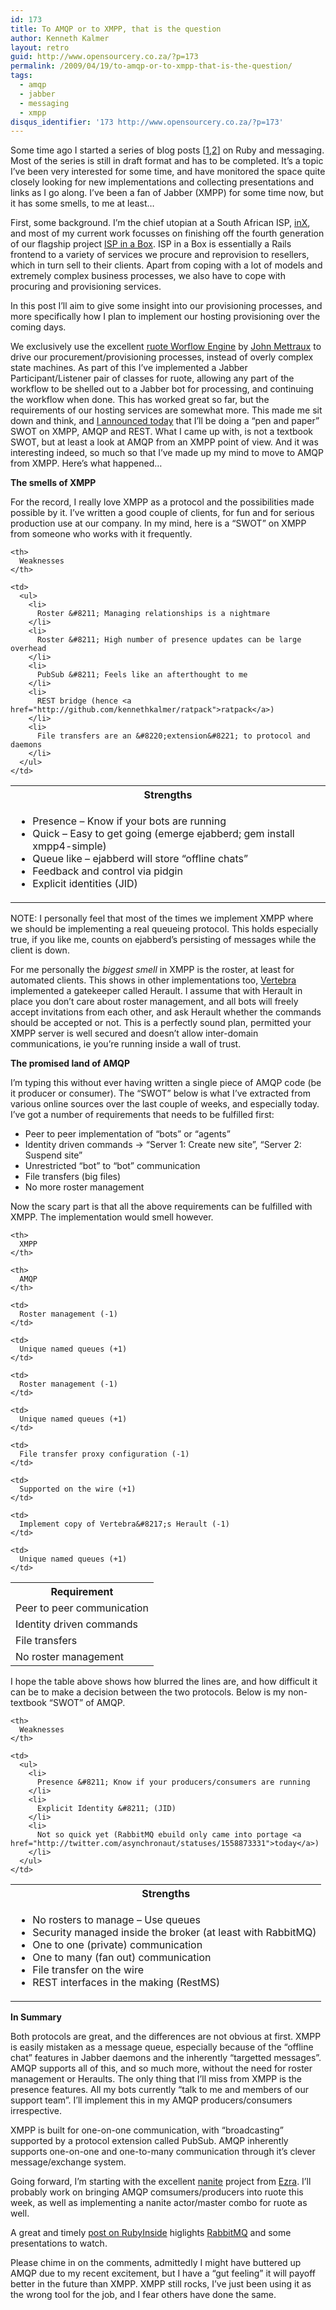 ```yaml
---
id: 173
title: To AMQP or to XMPP, that is the question
author: Kenneth Kalmer
layout: retro
guid: http://www.opensourcery.co.za/?p=173
permalink: /2009/04/19/to-amqp-or-to-xmpp-that-is-the-question/
tags:
  - amqp
  - jabber
  - messaging
  - xmpp
disqus_identifier: '173 http://www.opensourcery.co.za/?p=173'
---
```


Some time ago I started a series of blog posts [[1][1],[2][2]] on Ruby and messaging. Most of the series is still in draft format and has to be completed. It&#8217;s a topic I&#8217;ve been very interested for some time, and have monitored the space quite closely looking for new implementations and collecting presentations and links as I go along. I&#8217;ve been a fan of Jabber (XMPP) for some time now, but it has some smells, to me at least&#8230;

First, some background. I&#8217;m the chief utopian at a South African ISP, [inX][3], and most of my current work focusses on finishing off the fourth generation of our flagship project [ISP in a Box][4]. ISP in a Box is essentially a Rails frontend to a variety of services we procure and reprovision to resellers, which in turn sell to their clients. Apart from coping with a lot of models and extremely complex business processes, we also have to cope with procuring and provisioning services.

In this post I&#8217;ll aim to give some insight into our provisioning processes, and more specifically how I plan to implement our hosting provisioning over the coming days.

We exclusively use the excellent [ruote Worflow Engine][5] by [John Mettraux][6] to drive our procurement/provisioning processes, instead of overly complex state machines. As part of this I&#8217;ve implemented a Jabber Participant/Listener pair of classes for ruote, allowing any part of the workflow to be shelled out to a Jabber bot for processing, and continuing the workflow when done. This has worked great so far, but the requirements of our hosting services are somewhat more. This made me sit down and think, and [I announced today][7] that I&#8217;ll be doing a &#8220;pen and paper&#8221; SWOT on XMPP, AMQP and REST. What I came up with, is not a textbook SWOT, but at least a look at AMQP from an XMPP point of view. And it was interesting indeed, so much so that I&#8217;ve made up my mind to move to AMQP from XMPP. Here&#8217;s what happened&#8230;

**The smells of XMPP**

For the record, I really love XMPP as a protocol and the possibilities made possible by it. I&#8217;ve written a good couple of clients, for fun and for serious production use at our company. In my mind, here is a &#8220;SWOT&#8221; on XMPP from someone who works with it frequently.

<table border="0">
  <tr>
    <th>
      Strengths
    </th>

    <th>
      Weaknesses
    </th>
  </tr>

  <tr>
    <td>
      <ul>
        <li>
          Presence &#8211; Know if your bots are running
        </li>
        <li>
          Quick &#8211; Easy to get going (emerge ejabberd; gem install xmpp4-simple)
        </li>
        <li>
          Queue like &#8211; ejabberd will store &#8220;offline chats&#8221;
        </li>
        <li>
          Feedback and control via pidgin
        </li>
        <li>
          Explicit identities (JID)
        </li>
      </ul>
    </td>

    <td>
      <ul>
        <li>
          Roster &#8211; Managing relationships is a nightmare
        </li>
        <li>
          Roster &#8211; High number of presence updates can be large overhead
        </li>
        <li>
          PubSub &#8211; Feels like an afterthought to me
        </li>
        <li>
          REST bridge (hence <a href="http://github.com/kennethkalmer/ratpack">ratpack</a>)
        </li>
        <li>
          File transfers are an &#8220;extension&#8221; to protocol and daemons
        </li>
      </ul>
    </td>
  </tr>
</table>

NOTE: I personally feel that most of the times we implement XMPP where we should be implementing a real queueing protocol. This holds especially true, if you like me, counts on ejabberd&#8217;s persisting of messages while the client is down.

For me personally the *biggest smell* in XMPP is the roster, at least for automated clients. This shows in other implementations too, [Vertebra][8] implemented a gatekeeper called Herault. I assume that with Herault in place you don&#8217;t care about roster management, and all bots will freely accept invitations from each other, and ask Herault whether the commands should be accepted or not. This is a perfectly sound plan, permitted your XMPP server is well secured and doesn&#8217;t allow inter-domain communications, ie you&#8217;re running inside a wall of trust.

**The promised land of AMQP**

I&#8217;m typing this without ever having written a single piece of AMQP code (be it producer or consumer). The &#8220;SWOT&#8221; below is what I&#8217;ve extracted from various online sources over the last couple of weeks, and especially today. I&#8217;ve got a number of requirements that needs to be fulfilled first:

  * Peer to peer implementation of &#8220;bots&#8221; or &#8220;agents&#8221;
  * Identity driven commands -> &#8220;Server 1: Create new site&#8221;, &#8220;Server 2: Suspend site&#8221;
  * Unrestricted &#8220;bot&#8221; to &#8220;bot&#8221; communication
  * File transfers (big files)
  * No more roster management

Now the scary part is that all the above requirements can be fulfilled with XMPP. The implementation would smell however.

<table border="0">
  <tr>
    <th>
      Requirement
    </th>

    <th>
      XMPP
    </th>

    <th>
      AMQP
    </th>
  </tr>

  <tr>
    <td>
      Peer to peer communication
    </td>

    <td>
      Roster management (-1)
    </td>

    <td>
      Unique named queues (+1)
    </td>
  </tr>

  <tr>
    <td>
      Identity driven commands
    </td>

    <td>
      Roster management (-1)
    </td>

    <td>
      Unique named queues (+1)
    </td>
  </tr>

  <tr>
    <td>
      File transfers
    </td>

    <td>
      File transfer proxy configuration (-1)
    </td>

    <td>
      Supported on the wire (+1)
    </td>
  </tr>

  <tr>
    <td>
      No roster management
    </td>

    <td>
      Implement copy of Vertebra&#8217;s Herault (-1)
    </td>

    <td>
      Unique named queues (+1)
    </td>
  </tr>
</table>

I hope the table above shows how blurred the lines are, and how difficult it can be to make a decision between the two protocols. Below is my non-textbook &#8220;SWOT&#8221; of AMQP.

<table border="0">
  <tr>
    <th>
      Strengths
    </th>

    <th>
      Weaknesses
    </th>
  </tr>

  <tr>
    <td>
      <ul>
        <li>
          No rosters to manage &#8211; Use queues
        </li>
        <li>
          Security managed inside the broker (at least with RabbitMQ)
        </li>
        <li>
          One to one (private) communication
        </li>
        <li>
          One to many (fan out) communication
        </li>
        <li>
          File transfer on the wire
        </li>
        <li>
          REST interfaces in the making (RestMS)
        </li>
      </ul>
    </td>

    <td>
      <ul>
        <li>
          Presence &#8211; Know if your producers/consumers are running
        </li>
        <li>
          Explicit Identity &#8211; (JID)
        </li>
        <li>
          Not so quick yet (RabbitMQ ebuild only came into portage <a href="http://twitter.com/asynchronaut/statuses/1558873331">today</a>)
        </li>
      </ul>
    </td>
  </tr>
</table>

**In Summary**

Both protocols are great, and the differences are not obvious at first. XMPP is easily mistaken as a message queue, especially because of the &#8220;offline chat&#8221; features in Jabber daemons and the inherently &#8220;targetted messages&#8221;. AMQP supports all of this, and so much more, without the need for roster management or Heraults. The only thing that I&#8217;ll miss from XMPP is the presence features. All my bots currently &#8220;talk to me and members of our support team&#8221;. I&#8217;ll implement this in my AMQP producers/consumers irrespective.

XMPP is built for one-on-one communication, with &#8220;broadcasting&#8221; supported by a protocol extension called PubSub. AMQP inherently supports one-on-one and one-to-many communication through it&#8217;s clever message/exchange system.

Going forward, I&#8217;m starting with the excellent [nanite][9] project from [Ezra][10]. I&#8217;ll probably work on bringing AMQP comsumers/producers into ruote this week, as well as implementing a nanite actor/master combo for ruote as well.

A great and timely [post on RubyInside][11] higlights [RabbitMQ][12] and some presentations to watch.

Please chime in on the comments, admittedly I might have buttered up AMQP due to my recent excitement, but I have a &#8220;gut feeling&#8221; it will payoff better in the future than XMPP. XMPP still rocks, I&#8217;ve just been using it as the wrong tool for the job, and I fear others have done the same.

 [1]: /2008/07/07/messaging-and-ruby-part-1-the-big-picture/ "Ruby and Messaging Part 1 - The Big Picture"
 [2]: /2008/11/07/ruby-and-messaging-part-2-giving-rails-a-break/ "Ruby and Messaging Part 2 - Giving Rails a Break"
 [3]: http://www.inx.co.za "Internet Exchange"
 [4]: http://www.ispinabox.co.za/
 [5]: http://ruote.rubyforge.org
 [6]: http://jmettraux.wordpress.com/
 [7]: http://twitter.com/kennethkalmer/status/1557190531 "after shopping, a big swot analysis of XMPP, AMQP & REST for our ISP services provisioning platform"
 [8]: http://github.com/engineyard/vertebra
 [9]: http://github.com/ezmobius/nanite
 [10]: http://brainspl.at/
 [11]: http://www.rubyinside.com/rabbitmq-a-fast-reliable-queuing-option-for-rubyists-1681.html
 [12]: http://www.rabbitmq.com/
